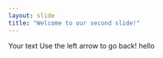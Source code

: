 ```yaml
---
layout: slide
title: "Welcome to our second slide!"
---
```

Your text
Use the left arrow to go back! hello
